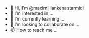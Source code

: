 - 👋 Hi, I’m @maximilliankenastarmidi
- 👀 I’m interested in ...
- 🌱 I’m currently learning ...
- 💞️ I’m looking to collaborate on ...
- 📫 How to reach me ...

<!---
maximilliankenastarmidi/maximilliankenastarmidi is a ✨ special ✨ repository because its `README.md` (this file) appears on your GitHub profile.
You can click the Preview link to take a look at your changes.
--->
